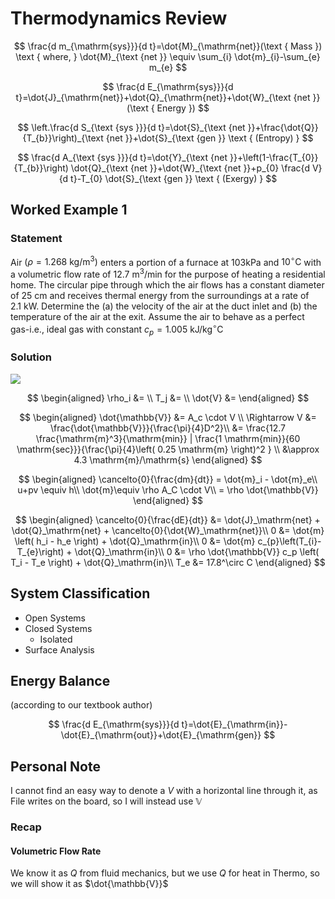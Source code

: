 # Thermodynamics Review

$$
\frac{d m_{\mathrm{sys}}}{d t}=\dot{M}_{\mathrm{net}}(\text { Mass })  
\text { where, } \dot{M}_{\text {net }} \equiv \sum_{i} \dot{m}_{i}-\sum_{e} m_{e}
$$

$$
\frac{d E_{\mathrm{sys}}}{d t}=\dot{J}_{\mathrm{net}}+\dot{Q}_{\mathrm{net}}+\dot{W}_{\text {net }}(\text { Energy })
$$

$$
\left.\frac{d S_{\text {sys }}}{d t}=\dot{S}_{\text {net }}+\frac{\dot{Q}}{T_{b}}\right)_{\text {net }}+\dot{S}_{\text {gen }} \text { (Entropy) }
$$

$$
\frac{d A_{\text {sys }}}{d t}=\dot{Y}_{\text {net }}+\left(1-\frac{T_{0}}{T_{b}}\right) \dot{Q}_{\text {net }}+\dot{W}_{\text {net }}+p_{0} \frac{d V}{d t}-T_{0} \dot{S}_{\text {gen }} \text { (Exergy) }
$$

## Worked Example 1

### Statement

Air $\left(\rho=1.268 \mathrm{~kg} / \mathrm{m}^{3}\right)$ enters a portion of a furnace at $103 \mathrm{kPa}$ and $10^{\circ} \mathrm{C}$ with a volumetric flow rate of $12.7 \mathrm{~m}^{3} / \mathrm{min}$ for the purpose of heating a residential home.
The circular pipe through which the air flows has a constant diameter of $25 \mathrm{~cm}$ and receives thermal energy from the surroundings at a rate of $2.1 \mathrm{~kW}$. Determine the
(a) the velocity of the air at the duct inlet and
(b) the temperature of the air at the exit.
Assume the air to behave as a perfect gas-i.e., ideal gas with constant $c_{p}=1.005 \mathrm{~kJ} / \mathrm{kg}^{\circ} \mathrm{C}$

### Solution

![](https://cdn.mathpix.com/snip/images/9r3jZ-JZN2MREHm9ZiOgup6_nfYU0y3KKC7it7Kf0_w.original.fullsize.png)

$$
\begin{aligned}
\rho_i &= \\
T_j &= \\
\dot{V} &=
\end{aligned}
$$

$$
\begin{aligned}
\dot{\mathbb{V}} &= A_c \cdot V \\
\Rightarrow V &= \frac{\dot{\mathbb{V}}}{\frac{\pi}{4}D^2}\\
&= \frac{12.7 \frac{\mathrm{m}^3}{\mathrm{min}} | \frac{1 \mathrm{min}}{60 \mathrm{sec}}}{\frac{\pi}{4}\left( 0.25 \mathrm{m} \right)^2 } \\
&\approx 4.3 \mathrm{m}/\mathrm{s}
\end{aligned}
$$

$$
\begin{aligned}
\cancelto{0}{\frac{dm}{dt}} = \dot{m}_i - \dot{m}_e\\
u+pv \equiv h\\
\dot{m}\equiv \rho A_C \cdot V\\
= \rho \dot{\mathbb{V}}
\end{aligned}
$$

$$
\begin{aligned}
\cancelto{0}{\frac{dE}{dt}} &= \dot{J}_\mathrm{net} + \dot{Q}_\mathrm{net} + \cancelto{0}{\dot{W}_\mathrm{net}}\\
0 &= \dot{m} \left( h_i - h_e \right) + \dot{Q}_\mathrm{in}\\
0 &= \dot{m} c_{p}\left(T_{i}-T_{e}\right) + \dot{Q}_\mathrm{in}\\
0 &= \rho \dot{\mathbb{V}} c_p \left( T_i - T_e \right) + \dot{Q}_\mathrm{in}\\
T_e &= 17.8^\circ C
\end{aligned}
$$


## System Classification

* Open Systems
* Closed Systems
  * Isolated
* Surface Analysis

## Energy Balance

(according to our textbook author)

$$
\frac{d E_{\mathrm{sys}}}{d t}=\dot{E}_{\mathrm{in}}-\dot{E}_{\mathrm{out}}+\dot{E}_{\mathrm{gen}}
$$

## Personal Note

I cannot find an easy way to denote a $V$ with a horizontal line through it, as File writes on the board, so I will instead use $\mathbb{V}$

### Recap

#### Volumetric Flow Rate

We know it as $Q$ from fluid mechanics, but we use $Q$ for heat in Thermo, so we will show it as $\dot{\mathbb{V}}$